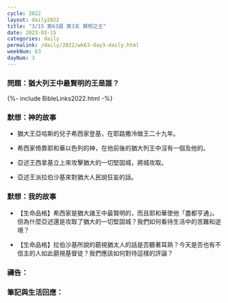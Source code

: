 ```yaml
---
cycle: 2022
layout: daily2022
title: "3/15 第63週 第3天 賢明之王"
date: 2023-03-15
categories: daily
permalink: /daily/2022/wk63-day3-daily.html
weekNum: 63
dayNum: 3
---
```


### 問題：猶大列王中最賢明的王是誰？
 
{%- include BibleLinks2022.html -%}

### 默想：神的故事 
+ 猶大王亞哈斯的兒子希西家登基，在耶路撒冷做王二十九年。 

+ 希西家倚靠耶和華以色列的神，在他前後的猶大列王中沒有一個及他的。 

+ 亞述王西拿基立上來攻擊猶大的一切堅固城，將城攻取。 

+ 亞述王派拉伯沙基來對猶大人民說狂妄的話。 

### 默想：我的故事
+ 【生命品格】希西家是猶大諸王中最賢明的，而且耶和華使他「盡都亨通」。但為什麼亞述還是攻取了猶大的一切堅固城？我們如何看待生活中的苦難和逆境？ 

+ 【生命品格】拉伯沙基所說的藐視猶太人的話是否聽著耳熟？今天是否也有不信主的人如此藐視基督徒？我們應該如何對待這樣的評論？ 

### 禱告：

### 筆記與生活回應：
